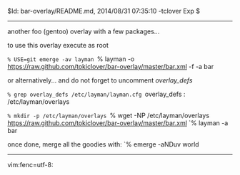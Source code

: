 $Id: bar-overlay/README.md, 2014/08/31 07:35:10 -tclover Exp $

---

another foo (gentoo) overlay with a few packages...

to use this overlay execute as root

`% USE=git emerge -av layman
`% layman -o https://raw.github.com/tokiclover/bar-overlay/master/bar.xml -f -a bar

or alternatively... and do not forget to uncomment *overlay_defs*

`% grep overlay_defs /etc/layman/layman.cfg
`overlay_defs : /etc/layman/overlays

`% mkdir -p /etc/layman/overlays
`% wget -NP /etc/layman/overlays https://raw.github.com/tokiclover/bar-overlay/master/bar.xml
`% layman -a bar

once done, merge all the goodies with: `% emerge -aNDuv world

---

vim:fenc=utf-8:
